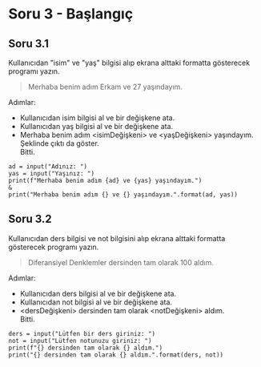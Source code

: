 # Soru 3 - Başlangıç

## Soru 3.1

Kullanıcıdan "isim" ve "yaş" bilgisi alıp ekrana alttaki formatta gösterecek programı yazın. <br>
> Merhaba benim adım Erkam ve 27 yaşındayım.

Adımlar:
- Kullanıcıdan isim bilgisi al ve bir değişkene ata.
- Kullanıcıdan yaş bilgisi al ve bir değişkene ata.
- Merhaba benim adım <isimDeğişkeni> ve <yaşDeğişkeni> yaşındayım. Şeklinde çıktı da göster. <br>
Bitti.

```
ad = input("Adınız: ")
yas = input("Yaşınız: ")
print(f"Merhaba benim adım {ad} ve {yas} yaşındayım.")
&
print("Merhaba benim adım {} ve {} yaşındayım.".format(ad, yas))
```

## Soru 3.2

Kullanıcıdan ders bilgisi ve not bilgisini alıp ekrana alttaki formatta gösterecek programı yazın. <br>
> Diferansiyel Denklemler dersinden tam olarak 100 aldım.

Adımlar:
- Kullanıcıdan ders bilgisi al ve bir değişkene ata.
- Kullanıcıdan not bilgisi al ve bir değişkene ata.
- <dersDeğişkeni> dersinden tam olarak <notDeğişkeni> aldım. <br>
Bitti.

```
ders = input("Lütfen bir ders giriniz: ")
not = input("Lütfen notunuzu giriniz: ")
print(f"{} dersinden tam olarak {} aldım.")
print("{} dersinden tam olarak {} aldım.".format(ders, not))
```

